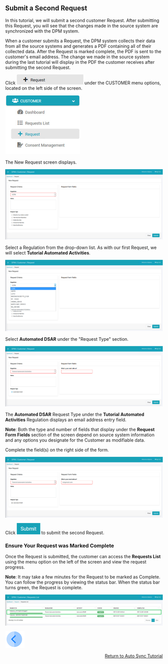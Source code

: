 ## Submit a Second Request

In this tutorial, we will submit a second customer Request. After submitting this Request, you will see that the changes made in the source system are synchronized with the DPM system.  

When a customer submits a Request, the DPM system collects their data from all the source systems and generates a PDF containing all of their collected data. After the Request is marked complete, the PDF is sent to the customer's email address. The change we made in the source system during the last tutorial will display in the PDF the customer receives after submitting the second Request.  

Click ![image](../images/Customer_Request.jpg) under the CUSTOMER menu options, located on the left side of the screen. 

![image](../images/Customer_Request_LeftPanel.jpg)     

The New Request screen displays.

![image](../images/03_1_Auto_Sync_First_Request.jpg)

Select a Regulation from the drop-down list. As with our first Request, we will select **Tutorial Automated Activities**.

![image](../images/03_2_Auto_Sync_First_Request.jpg)  

Select **Automated DSAR** under the "Request Type" section.

![image](../images/03_3_Auto_Sync_First_Request.jpg)

The **Automated DSAR** Request Type under the **Tutorial Automated Activities** Regulation displays an email address entry field. 

**Note**: Both the type and number of fields that display under the **Request Form Fields** section of the screen depend on source system information and any options you designate for the Customer as modifiable data.

Complete the field(s) on the right side of the form.  

![image](../images/03_4_Auto_Sync_First_Request.jpg)     

Click ![image](../images/06_ICON_Submit.jpg) to submit the second Request.

### Ensure Your Request was Marked Complete

Once the Request is submitted, the customer can access the **Requests List** using the menu option on the left of the screen and view the request progress.

**Note**: It may take a few minutes for the Request to be marked as Complete. You can follow the progress by viewing the status bar. When the status bar turns green, the Request is complete.  

![image](../images/03_16_Auto_Sync_SecondRequest.jpg)


[![Previous](../images/Previous.png)]( 03_06_Auto_Sync_Change_Your_Data.md)[<p align="right"> Return to Auto Sync Tutorial</p>](03_01_Auto_Sync_Data_Tutorial.md)
